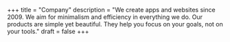 +++
title = "Company"
description = "We create apps and websites since 2009. We aim for minimalism and efficiency in everything we do. Our products are simple yet beautiful. They help you focus on your goals, not on your tools."
draft = false
+++
